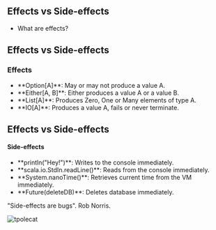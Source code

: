 ## Effects vs Side-effects

- What are effects?


## Effects vs Side-effects

### Effects

- <!-- .element: class="fragment" data-fragment-index="1" --> **Option[A]**: May or may not produce a value A.
- <!-- .element: class="fragment" data-fragment-index="2" --> **Either[A, B]**: Either produces a value A or a value B.
- <!-- .element: class="fragment" data-fragment-index="3" --> **List[A]**: Produces Zero, One or Many elements of type A.
- <!-- .element: class="fragment" data-fragment-index="4" --> **IO[A]**: Produces a value A, fails or never terminate.


## Effects vs Side-effects

#### Side-effects

- <!-- .element: class="fragment" data-fragment-index="1" --> **println("Hey!")**: Writes to the console immediately.
- <!-- .element: class="fragment" data-fragment-index="2" --> **scala.io.StdIn.readLine()**: Reads from the console immediately.
- <!-- .element: class="fragment" data-fragment-index="3" --> **System.nanoTime()**: Retrieves current time from the VM immediately.
- <!-- .element: class="fragment" data-fragment-index="4" --> **Future(deleteDB)**: Deletes database immediately.


"Side-effects are bugs". Rob Norris.

![tpolecat](assets/tpolecat.png)

